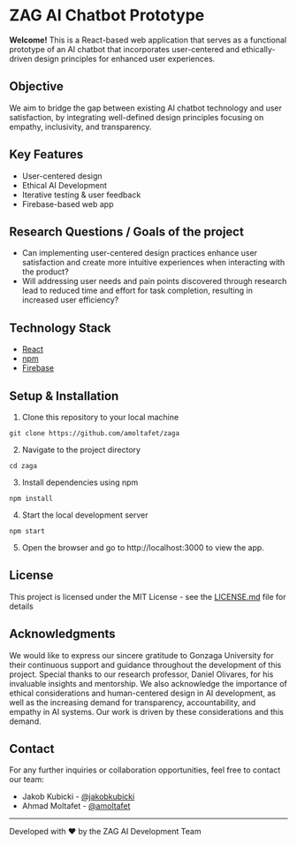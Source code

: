# ZAG AI Chatbot Prototype

**Welcome!** This is a React-based web application that serves as a functional prototype of an AI chatbot that incorporates user-centered and ethically-driven design principles for enhanced user experiences. 

## Objective
We aim to bridge the gap between existing AI chatbot technology and user satisfaction, by integrating well-defined design principles focusing on empathy, inclusivity, and transparency. 

## Key Features

- User-centered design
- Ethical AI Development
- Iterative testing & user feedback
- Firebase-based web app

## Research Questions / Goals of the project

- Can implementing user-centered design practices enhance user satisfaction and create more intuitive experiences when interacting with the product? 
- Will addressing user needs and pain points discovered through research lead to reduced time and effort for task completion, resulting in increased user efficiency?

## Technology Stack

- [React](https://reactjs.org/)
- [npm](https://www.npmjs.com/)
- [Firebase](https://firebase.google.com/)

## Setup & Installation 

1. Clone this repository to your local machine 
```
git clone https://github.com/amoltafet/zaga
```

2. Navigate to the project directory 
```
cd zaga
```

3. Install dependencies using npm
```
npm install
```

4. Start the local development server
```
npm start
```

5. Open the browser and go to http://localhost:3000 to view the app.

## License

This project is licensed under the MIT License - see the [LICENSE.md](LICENSE.md) file for details

## Acknowledgments

We would like to express our sincere gratitude to Gonzaga University for their continuous support and guidance throughout the development of this project. Special thanks to our research professor, Daniel Olivares, for his invaluable insights and mentorship. We also acknowledge the importance of ethical considerations and human-centered design in AI development, as well as the increasing demand for transparency, accountability, and empathy in AI systems. Our work is driven by these considerations and this demand. 

## Contact 

For any further inquiries or collaboration opportunities, feel free to contact our team:

- Jakob Kubicki - [@jakobkubicki](https://github.com/jakobkubicki)
- Ahmad Moltafet - [@amoltafet](https://github.com/amoltafet)

---
Developed with :heart: by the ZAG AI Development Team
